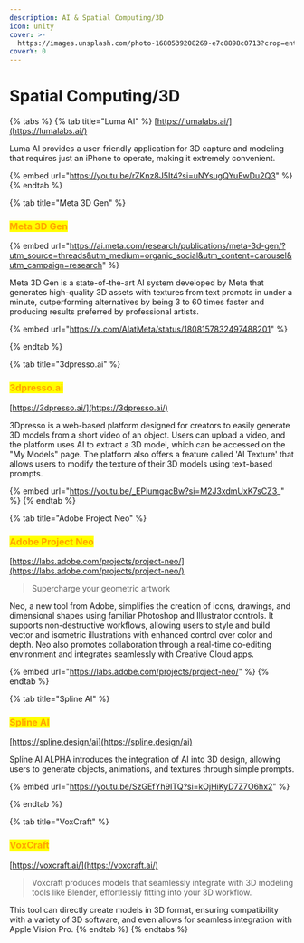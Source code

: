 ```yaml
---
description: AI & Spatial Computing/3D
icon: unity
cover: >-
  https://images.unsplash.com/photo-1680539208269-e7c8898c0713?crop=entropy&cs=srgb&fm=jpg&ixid=M3wxOTcwMjR8MHwxfHNlYXJjaHwzfHwzZHxlbnwwfHx8fDE3MTg2MDA3MTZ8MA&ixlib=rb-4.0.3&q=85
coverY: 0
---
```


# Spatial Computing/3D

{% tabs %}
{% tab title="Luma AI" %}
[https://lumalabs.ai/](https://lumalabs.ai/)

Luma AI provides a user-friendly application for 3D capture and modeling that requires just an iPhone to operate, making it extremely convenient.

{% embed url="https://youtu.be/rZKnz8J5It4?si=uNYsugQYuEwDu2Q3" %}
{% endtab %}

{% tab title="Meta 3D Gen" %}
### <mark style="color:orange;">Meta 3D Gen</mark>

{% embed url="https://ai.meta.com/research/publications/meta-3d-gen/?utm_source=threads&utm_medium=organic_social&utm_content=carousel&utm_campaign=research" %}

Meta 3D Gen is a state-of-the-art AI system developed by Meta that generates high-quality 3D assets with textures from text prompts in under a minute, outperforming alternatives by being 3 to 60 times faster and producing results preferred by professional artists.

{% embed url="https://x.com/AIatMeta/status/1808157832497488201" %}


{% endtab %}

{% tab title="3dpresso.ai" %}
### <mark style="color:orange;">3dpresso.ai</mark>

[https://3dpresso.ai/](https://3dpresso.ai/)

3Dpresso is a web-based platform designed for creators to easily generate 3D models from a short video of an object. Users can upload a video, and the platform uses AI to extract a 3D model, which can be accessed on the "My Models" page. The platform also offers a feature called 'AI Texture' that allows users to modify the texture of their 3D models using text-based prompts.

{% embed url="https://youtu.be/_EPlumgacBw?si=M2J3xdmUxK7sCZ3_" %}
{% endtab %}

{% tab title="Adobe Project Neo" %}
### <mark style="color:orange;">Adobe Project Neo</mark>

[https://labs.adobe.com/projects/project-neo/](https://labs.adobe.com/projects/project-neo/)

> Supercharge your geometric artwork

Neo, a new tool from Adobe, simplifies the creation of icons, drawings, and dimensional shapes using familiar Photoshop and Illustrator controls. It supports non-destructive workflows, allowing users to style and build vector and isometric illustrations with enhanced control over color and depth. Neo also promotes collaboration through a real-time co-editing environment and integrates seamlessly with Creative Cloud apps.

{% embed url="https://labs.adobe.com/projects/project-neo/" %}
{% endtab %}

{% tab title="Spline AI" %}
### <mark style="color:orange;">Spline AI</mark>

[https://spline.design/ai](https://spline.design/ai)

Spline AI ALPHA introduces the integration of AI into 3D design, allowing users to generate objects, animations, and textures through simple prompts.&#x20;

{% embed url="https://youtu.be/SzGEfYh9ITQ?si=kOjHiKyD7Z7O6hx2" %}


{% endtab %}

{% tab title="VoxCraft" %}
### <mark style="color:orange;">VoxCraft</mark>

[https://voxcraft.ai/](https://voxcraft.ai/)

> Voxcraft produces models that seamlessly integrate with 3D modeling tools like Blender, effortlessly fitting into your 3D workflow.

This tool can directly create models in 3D format, ensuring compatibility with a variety of 3D software, and even allows for seamless integration with Apple Vision Pro.&#x20;
{% endtab %}
{% endtabs %}







